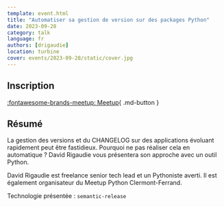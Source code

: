 ```yaml
---
template: event.html
title: "Automatiser sa gestion de version sur des packages Python"
date: 2023-09-28
category: talk
language: fr
authors: [drigaudie]
location: turbine
cover: events/2023-09-28/static/cover.jpg
---
```


## Inscription

[:fontawesome-brands-meetup: Meetup](https://www.meetup.com/fr-FR/groupe-dutilisateurs-python-grenoble/events/295998085/){ .md-button }

## Résumé

La gestion des versions et du CHANGELOG sur des applications évoluant rapidement peut être fastidieux. Pourquoi ne pas réaliser cela en automatique ? David Rigaudie vous présentera son approche avec un outil Python.

David Rigaudie est freelance senior tech lead et un Pythoniste averti. Il est également organisateur du Meetup Python Clermont-Ferrand.

Technologie présentée : `semantic-release`
